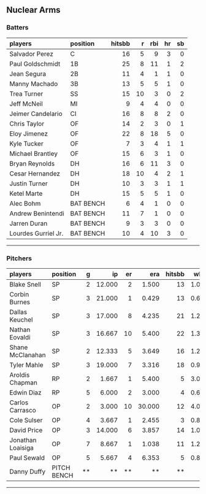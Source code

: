 ## Nuclear Arms

### Batters

 
|players             |position  | hitsbb|  r| rbi| hr| sb| 
|:-------------------|:---------|------:|--:|---:|--:|--:| 
|Salvador Perez      |C         |     16|  5|   9|  3|  0| 
|Paul Goldschmidt    |1B        |     25|  8|  11|  1|  2| 
|Jean Segura         |2B        |     11|  4|   1|  1|  0| 
|Manny Machado       |3B        |     13|  5|   5|  1|  0| 
|Trea Turner         |SS        |     15| 10|   3|  0|  2| 
|Jeff McNeil         |MI        |      9|  4|   4|  0|  0| 
|Jeimer Candelario   |CI        |     16|  8|   8|  2|  0| 
|Chris Taylor        |OF        |     14|  2|   3|  0|  1| 
|Eloy Jimenez        |OF        |     22|  8|  18|  5|  0| 
|Kyle Tucker         |OF        |      7|  3|   4|  1|  1| 
|Michael Brantley    |OF        |     15|  6|   3|  1|  0| 
|Bryan Reynolds      |DH        |     16|  6|  11|  3|  0| 
|Cesar Hernandez     |DH        |     18| 10|   4|  2|  1| 
|Justin Turner       |DH        |     10|  3|   3|  1|  1| 
|Ketel Marte         |DH        |     15|  5|   5|  1|  0| 
|Alec Bohm           |BAT BENCH |      6|  4|   1|  0|  0| 
|Andrew Benintendi   |BAT BENCH |     11|  7|   1|  0|  0| 
|Jarren Duran        |BAT BENCH |      9|  3|   3|  0|  0| 
|Lourdes Gurriel Jr. |BAT BENCH |     10|  4|  10|  3|  0| 


* * *

### Pitchers

 
|players           |position    |  g|     ip| er|    era| hitsbb|  whip| so|  w| sv| 
|:-----------------|:-----------|--:|------:|--:|------:|------:|-----:|--:|--:|--:| 
|Blake Snell       |SP          |  2| 12.000|  2|  1.500|     13| 1.083| 19|  1|  0| 
|Corbin Burnes     |SP          |  3| 21.000|  1|  0.429|     13| 0.619| 23|  2|  0| 
|Dallas Keuchel    |SP          |  3| 17.000|  8|  4.235|     21| 1.235|  8|  1|  0| 
|Nathan Eovaldi    |SP          |  3| 16.667| 10|  5.400|     22| 1.320| 20|  1|  0| 
|Shane McClanahan  |SP          |  2| 12.333|  5|  3.649|     16| 1.297| 14|  2|  0| 
|Tyler Mahle       |SP          |  3| 19.000|  7|  3.316|     18| 0.947| 22|  2|  0| 
|Aroldis Chapman   |RP          |  2|  1.667|  1|  5.400|      5| 3.000|  2|  0|  1| 
|Edwin Diaz        |RP          |  5|  6.000|  2|  3.000|      4| 0.667|  5|  0|  2| 
|Carlos Carrasco   |OP          |  2|  3.000| 10| 30.000|     12| 4.000|  3|  0|  0| 
|Cole Sulser       |OP          |  4|  3.667|  1|  2.455|      3| 0.818|  0|  0|  0| 
|David Price       |OP          |  3| 14.000|  6|  3.857|     14| 1.000|  8|  0|  0| 
|Jonathan Loaisiga |OP          |  7|  8.667|  1|  1.038|     11| 1.269|  7|  0|  2| 
|Paul Sewald       |OP          |  5|  5.667|  4|  6.353|      5| 0.882|  8|  1|  1| 
|Danny Duffy       |PITCH BENCH | **|     **| **|     **|     **|    **| **| **| **| 


* * *


